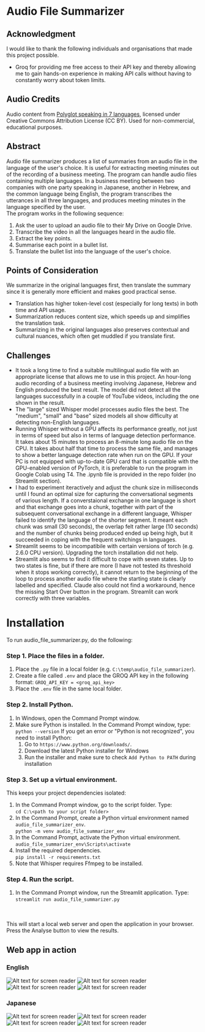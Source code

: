 # Audio File Summarizer

## Acknowledgment
I would like to thank the following individuals and organisations that made this project possible.
* Groq for providing me free access to their API key and thereby allowing me to gain hands-on experience in making API calls without having to constantly worry about token limits.

## Audio Credits
Audio content from [Polyglot speaking in 7 languages](https://www.youtube.com/watch?v=esaXXVD0PTc), licensed under Creative Commons Attribution License (CC BY). Used for non-commercial, educational purposes.

## Abstract
Audio file summarizer produces a list of summaries from an audio file in the language of the user's choice. It is useful for extracting meeting minutes out of the recording of a business meeting. The program can handle audio files containing multiple languages. In a business meeting between two companies with one party speaking in Japanese, another in Hebrew, and the common language being English, the program transcribes the utterances in all three languages, and produces meeting minutes in the language specified by the user.
<br>
The program works in the following sequence:
1. Ask the user to upload an audio file to their My Drive on Google Drive.
2. Transcribe the video in all the languages heard in the audio file.
3. Extract the key points.
4. Summarise each point in a bullet list.
5. Translate the bullet list into the language of the user's choice.

## Points of Consideration
We summarize in the original languages first, then translate the summary since it is generally more efficient and makes good practical sense.
* Translation has higher token-level cost (especially for long texts) in both time and API usage.
* Summarization reduces content size, which speeds up and simplifies the translation task.
* Summarizing in the original languages also preserves contextual and cultural nuances, which often get muddled if you translate first.

## Challenges
* It took a long time to find a suitable multilingual audio file with an appropriate license that allows me to use in this project. An hour-long audio recording of a business meeting involving Japanese, Hebrew and English produced the best result. The model did not detect all the languages successfully in a couple of YouTube videos, including the one shown in the result.
* The "large" sized Whisper model processes audio files the best. The "medium", "small" and "base" sized models all show difficulty at detecting non-English languages.
* Running Whisper without a GPU affects its performance greatly, not just in terms of speed but also in terms of language detection performance. It takes about 15 minutes to process an 8-minute long audio file on the CPU. It takes about half that time to process the same file, and manages to show a better language detection rate when run on the GPU. If your PC is not equipped with up-to-date GPU card that is compatible with the GPU-enabled version of PyTorch, it is preferable to run the program in Google Colab using T4. The .ipynb file is provided in the repo folder (no Streamlit section).  
* I had to experiment iteractively and adjust the chunk size in milliseconds until I found an optimal size for capturing the conversational segments of various length. If a converstaional exchange in one language is short and that exchange goes into a chunk, together with part of the subsequent conversational exchange in a different language, Whisper failed to identify the language of the shorter segment. It meant each chunk was small (30 seconds), the overlap felt rather large (10 seconds) and the number of chunks being produced ended up being high, but it succeeded in coping with the frequent switchings in languages.
* Streamlit seems to be incompatibile with certain versions of torch (e.g. 2.6.0 CPU version). Upgrading the torch installation did not help. 
* Streamlit also seems to find it difficult to cope with seven states. Up to two states is fine, but if there are more (I have not tested its threshold when it stops working correctly), it cannot return to the beginning of the loop to process another audio file where the starting state is clearly labelled and specified. Claude also could not find a workaround, hence the missing Start Over button in the program. Streamlit can work correctly with three variables. 


# Installation
To run audio_file_summarizer.py, do the following:

### Step 1. Place the files in a folder. 
1. Place the `.py` file in a local folder (e.g. `C:\temp\audio_file_summarizer`).
2. Create a file called `.env` and place the GROQ API key in the following format:
	`GROQ_API_KEY = <groq_api_key>`
3. Place the `.env` file in the same local folder. 

### Step 2. Install Python. 
1. In Windows, open the Command Prompt window.
2. Make sure Python is installed. In the Command Prompt window, type:
	`python --version`
If you get an error or "Python is not recognized", you need to install Python:
	1. Go to `https://www.python.org/downloads/`.
	2. Download the latest Python installer for Windows
	3. Run the installer and make sure to check `Add Python to PATH` during installation

### Step 3. Set up a virtual environment. 
This keeps your project dependencies isolated:
1. In the Command Prompt window, go to the script folder. Type:<br>
	`cd C:\<path to your script folder>`
2. In the Command Prompt, create a Python virtual environment named `audio_file_summarizer_env`.<br>
	`python -m venv audio_file_summarizer_env`
3. In the Command Prompt, activate the Python virtual environment.<br>
	`audio_file_summarizer_env\Scripts\activate`
4. Install the required dependencies.<br>
  `pip install -r requirements.txt`
5. Note that Whisper requires Ffmpeg to be installed. 

### Step 4. Run the script. 
1. In the Command Prompt window, run the Streamlit application. Type:<br>
	`streamlit run audio_file_summarizer.py`
<br>
<br>
This will start a local web server and open the application in your browser. Press the Analyse button to view the results. 

## Web app in action
### English
![Alt text for screen reader](https://github.com/renabracha/audio_file_summarizer/blob/main/screenshot_en1.jpg?raw=true)
![Alt text for screen reader](https://github.com/renabracha/audio_file_summarizer/blob/main/screenshot_en2.jpg?raw=true)
![Alt text for screen reader](https://github.com/renabracha/audio_file_summarizer/blob/main/screenshot_en3.jpg?raw=true)
![Alt text for screen reader](https://github.com/renabracha/audio_file_summarizer/blob/main/screenshot_en4.jpg?raw=true)

### Japanese
![Alt text for screen reader](https://github.com/renabracha/audio_file_summarizer/blob/main/screenshot_ja1.jpg?raw=true)
![Alt text for screen reader](https://github.com/renabracha/audio_file_summarizer/blob/main/screenshot_ja2.jpg?raw=true)
![Alt text for screen reader](https://github.com/renabracha/audio_file_summarizer/blob/main/screenshot_ja3.jpg?raw=true)
![Alt text for screen reader](https://github.com/renabracha/audio_file_summarizer/blob/main/screenshot_ja4.jpg?raw=true)